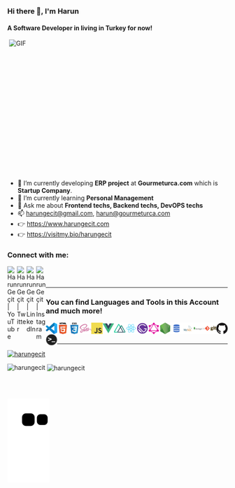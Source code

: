 ### Hi there 👋, I'm Harun
#### A Software Developer in living in Turkey for now!

<img align="right" alt="GIF" src="https://magiccopy.xyz/assets/images/hadder.gif" width="500" height="320" />  

- 🔭  I’m currently developing **ERP project** at **Gourmeturca.com** which is **Startup Company**.
- 🌱  I’m currently learning **Personal Management**
- 💬  Ask me about **Frontend techs, Backend techs, DevOPS techs**
- 📫  harungecit@gmail.com, harun@gourmeturca.com
- 👉  https://www.harungecit.com
- 👉  https://visitmy.bio/harungecit

### Connect with me:
[<img align="left" alt="Harun Geçit | YouTube" width="22px" src="https://cdn.jsdelivr.net/npm/simple-icons@v3/icons/youtube.svg" />](https://www.youtube.com/channel/UCo0VqsWmw8QmRK__3aBBlOg)
[<img align="left" alt="Harun Geçit | Twitter" width="22px" src="https://cdn.jsdelivr.net/npm/simple-icons@v3/icons/twitter.svg" />](https://twitter.com/gecitharun)
[<img align="left" alt="Harun Geçit | LinkedIn" width="22px" src="https://cdn.jsdelivr.net/npm/simple-icons@v3/icons/linkedin.svg" />](https://www.linkedin.com/in/harungecit/)
[<img align="left" alt="Harun Geçit | Instagram" width="22px" src="https://cdn.jsdelivr.net/npm/simple-icons@v3/icons/instagram.svg" />](https://www.instagram.com/gecitharun/)
<br />
<br />

---
### You can find Languages and Tools in this Account and much more!

<img align="left" alt="Visual Studio Code" width="26px" src="https://raw.githubusercontent.com/github/explore/80688e429a7d4ef2fca1e82350fe8e3517d3494d/topics/visual-studio-code/visual-studio-code.png" />
<img align="left" alt="HTML5" width="26px" src="https://raw.githubusercontent.com/github/explore/80688e429a7d4ef2fca1e82350fe8e3517d3494d/topics/html/html.png" />
<img align="left" alt="CSS3" width="26px" src="https://raw.githubusercontent.com/github/explore/80688e429a7d4ef2fca1e82350fe8e3517d3494d/topics/css/css.png" />
<img align="left" alt="Sass" width="26px" src="https://raw.githubusercontent.com/github/explore/80688e429a7d4ef2fca1e82350fe8e3517d3494d/topics/sass/sass.png" />
<img align="left" alt="JavaScript" width="26px" src="https://raw.githubusercontent.com/github/explore/80688e429a7d4ef2fca1e82350fe8e3517d3494d/topics/javascript/javascript.png" />
<img align="left" alt="Vue" width="26px" src="https://raw.githubusercontent.com/github/explore/80688e429a7d4ef2fca1e82350fe8e3517d3494d/topics/vue/vue.png" />
<img align="left" alt="Nuxt" width="26px" src="https://raw.githubusercontent.com/github/explore/e94815998e4e0713912fed477a1f346ec04c3da2/topics/nuxt/nuxt.png" />
<img align="left" alt="React" width="26px" src="https://raw.githubusercontent.com/github/explore/80688e429a7d4ef2fca1e82350fe8e3517d3494d/topics/react/react.png" />
<img align="left" alt="Gatsby" width="26px" src="https://raw.githubusercontent.com/github/explore/e94815998e4e0713912fed477a1f346ec04c3da2/topics/gatsby/gatsby.png" />
<img align="left" alt="GraphQL" width="26px" src="https://raw.githubusercontent.com/github/explore/80688e429a7d4ef2fca1e82350fe8e3517d3494d/topics/graphql/graphql.png" />
<img align="left" alt="Node.js" width="26px" src="https://raw.githubusercontent.com/github/explore/80688e429a7d4ef2fca1e82350fe8e3517d3494d/topics/nodejs/nodejs.png" />
<img align="left" alt="SQL" width="26px" src="https://raw.githubusercontent.com/github/explore/80688e429a7d4ef2fca1e82350fe8e3517d3494d/topics/sql/sql.png" />
<img align="left" alt="MySQL" width="26px" src="https://raw.githubusercontent.com/github/explore/80688e429a7d4ef2fca1e82350fe8e3517d3494d/topics/mysql/mysql.png" />
<img align="left" alt="MongoDB" width="26px" src="https://raw.githubusercontent.com/github/explore/80688e429a7d4ef2fca1e82350fe8e3517d3494d/topics/mongodb/mongodb.png" />
<img align="left" alt="Git" width="26px" src="https://raw.githubusercontent.com/github/explore/80688e429a7d4ef2fca1e82350fe8e3517d3494d/topics/git/git.png" />
<img align="left" alt="GitHub" width="26px" src="https://raw.githubusercontent.com/github/explore/78df643247d429f6cc873026c0622819ad797942/topics/github/github.png" />
<img align="left" alt="Terminal" width="26px" src="https://raw.githubusercontent.com/github/explore/80688e429a7d4ef2fca1e82350fe8e3517d3494d/topics/terminal/terminal.png" />
<br />
<br />

---
<p style="width:100%"><a href="https://github.com/ryo-ma/github-profile-trophy"><img src="https://github-profile-trophy.vercel.app/?username=harungecit" alt="harungecit" /></a></p>
<p><img align="left" src="https://github-readme-stats.vercel.app/api/top-langs?username=harungecit&show_icons=true&locale=en&layout=compact" alt="harungecit" /></p>
<p>&nbsp;<img align="center" src="https://github-readme-stats.vercel.app/api?username=harungecit&show_icons=true&locale=en" alt="harungecit" width="50%" /></p><br />
<br />
	
![snake svg](https://github.com/harungecit/harungecit/blob/output/github-contribution-grid-snake.svg)
